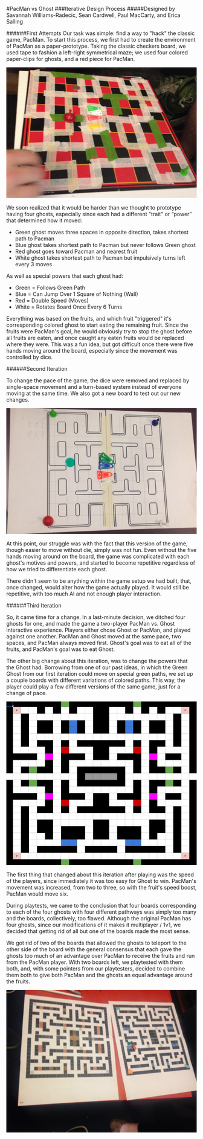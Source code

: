 #PacMan vs Ghost
###Iterative Design Process
#####Designed by Savannah Williams-Radecic, Sean Cardwell, Paul MacCarty, and Erica Salling



######First Attempts
Our task was simple: find a way to "hack" the classic game, PacMan. To start this process, we first had to create the environment of PacMan as a paper-prototype. Taking the classic checkers board, we used tape to fashion a left-right symmetrical maze; we used four colored paper-clips for ghosts, and a red piece for PacMan. 

![Take1](Take1.JPG)

We soon realized that it would be harder than we thought to prototype having four ghosts, especially since each had a different "trait" or “power” that determined how it moved:

- Green ghost moves three spaces in opposite direction, takes shortest path to Pacman
- Blue ghost takes shortest path to Pacman but never follows Green ghost
- Red ghost goes toward Pacman and nearest fruit
- White ghost takes shortest path to Pacman but impulsively turns left every 3 moves

As well as special powers that each ghost had:

- Green = Follows Green Path
- Blue = Can Jump Over 1 Square of Nothing (Wall)
- Red = Double Speed (Moves)
- White = Rotates Board Once Every 6 Turns

Everything was based on the  fruits, and which fruit "triggered" it's corresponding colored ghost to start eating the remaining fruit. Since the fruits were PacMan's goal, he would obviously try to stop the ghost before all fruits are eaten, and once caught any eaten fruits would be replaced where they were. This was a fun idea, but got difficult once there were five hands moving around the board, especially since the movement was controlled by dice. 



######Second Iteration

To change the pace of the game, the dice were removed and replaced by single-space movement and a turn-based system instead of everyone moving at the same time. We also got a new board to test out our new changes. 

![Take2](Take2.JPG)

At this point, our struggle was with the fact that this version of the game, though easier to move without die, simply was not fun. Even without the five hands moving around on the board, the game was complicated with each ghost's motives and powers, and started to become repetitive regardless of how we tried to differentiate each ghost. 

There didn't seem to be anything within the game setup we had built, that, once changed, would alter how the game actually played. It would still be repetitive, with too much AI and not enough player interaction. 



######Third Iteration

So, it came time for a change. In a last-minute decision, we ditched four ghosts for one, and made the game a two-player PacMan vs. Ghost interactive experience. Players either chose Ghost or PacMan, and played against one another. PacMan and Ghost moved at the same pace, two spaces, and PacMan always moved first. Ghost's goal was to eat all of the fruits, and PacMan's goal was to eat Ghost. 

The other big change about this iteration, was to change the powers that the Ghost had. Borrowing from one of our past ideas, in which the Green Ghost from our first iteration could move on special green paths, we set up a couple boards with different variations of colored paths. This way, the player could play a few different versions of the same game, just for a change of pace. 

![board1](board1.png)

The first thing that changed about this iteration after playing was the speed of the players, since immediately it was too easy for Ghost to win. PacMan's movement was increased, from two to three, so with the fruit's speed boost, PacMan would move six. 

During playtests, we came to the conclusion that four boards corresponding to each of the four ghosts with four different pathways was simply too many and the boards, collectively, too flawed. Although the original PacMan has four ghosts, since our modifications of it makes it multiplayer / 1v1, we decided that getting rid of all but one of the boards made the most sense. 

We got rid of two of the boards that allowed the ghosts to teleport to the other side of the board with the general consensus that each gave the ghosts too much of an advantage over PacMan to receive the fruits and run from the PacMan player. With two boards left, we playtested with them both, and, with some pointers from our playtesters, decided to combine them both to give both PacMan and the ghosts an equal advantage around the fruits.

![2boards](2boards.jpg)

